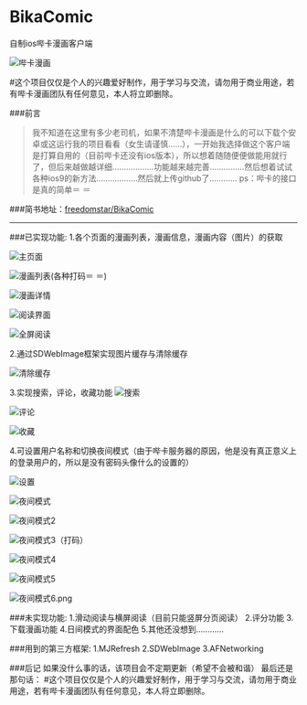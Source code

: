 # BikaComic
自制ios哔卡漫画客户端

![哔卡漫画](http://upload-images.jianshu.io/upload_images/1781300-58b389aea2ddb3d8.png?imageMogr2/auto-orient/strip%7CimageView2/2/w/1240)

#这个项目仅仅是个人的兴趣爱好制作，用于学习与交流，请勿用于商业用途，若有哔卡漫画团队有任何意见，本人将立即删除。

###前言
>我不知道在这里有多少老司机，如果不清楚哔卡漫画是什么的可以下载个安卓或这运行我的项目看看（女生请谨慎……），一开始我选择做这个客户端是打算自用的（目前哔卡还没有ios版本），所以想着随随便便做能用就行了，但后来越做越详细………………功能越来越完善……………然后想着试试各种ios9的新方法………………然后就上传github了…………
ps：哔卡的接口是真的简单＝ ＝

###简书地址：[freedomstar/BikaComic](http://www.jianshu.com/p/4f1a2e331a8b) 
***
###已实现功能:
1.各个页面的漫画列表，漫画信息，漫画内容（图片）的获取

![主页面](http://upload-images.jianshu.io/upload_images/1781300-df7ad53e23663b51.png?imageMogr2/auto-orient/strip%7CimageView2/2/w/1240)


![漫画列表(各种打码＝ ＝)](http://upload-images.jianshu.io/upload_images/1781300-0e779334d0e01adb.jpg?imageMogr2/auto-orient/strip%7CimageView2/2/w/1240)

![漫画详情](http://upload-images.jianshu.io/upload_images/1781300-28b03488fbdc7c9d.png?imageMogr2/auto-orient/strip%7CimageView2/2/w/1240)

![阅读界面](http://upload-images.jianshu.io/upload_images/1781300-cf7e8fab5ba5517c.png?imageMogr2/auto-orient/strip%7CimageView2/2/w/1240)


![全屏阅读](http://upload-images.jianshu.io/upload_images/1781300-99edffa35dff84b9.png?imageMogr2/auto-orient/strip%7CimageView2/2/w/1240)

2.通过SDWebImage框架实现图片缓存与清除缓存

![清除缓存](http://upload-images.jianshu.io/upload_images/1781300-c1a514b041a22d6c.png?imageMogr2/auto-orient/strip%7CimageView2/2/w/1240)

3.实现搜索，评论，收藏功能
![搜索](http://upload-images.jianshu.io/upload_images/1781300-6509cbd64e1377b6.png?imageMogr2/auto-orient/strip%7CimageView2/2/w/1240)


![评论](http://upload-images.jianshu.io/upload_images/1781300-df31e2ac532e5f9f.png?imageMogr2/auto-orient/strip%7CimageView2/2/w/1240)

![收藏](http://upload-images.jianshu.io/upload_images/1781300-5648a4c3a15948a3.png?imageMogr2/auto-orient/strip%7CimageView2/2/w/1240)

4.可设置用户名称和切换夜间模式（由于哔卡服务器的原因，他是没有真正意义上的登录用户的，所以是没有密码头像什么的设置的）


![设置](http://upload-images.jianshu.io/upload_images/1781300-2cf5e05758313299.png?imageMogr2/auto-orient/strip%7CimageView2/2/w/1240)


![夜间模式](http://upload-images.jianshu.io/upload_images/1781300-e8a547d6f72ede98.png?imageMogr2/auto-orient/strip%7CimageView2/2/w/1240)



![夜间模式2](http://upload-images.jianshu.io/upload_images/1781300-9f454a3b3c7d923b.png?imageMogr2/auto-orient/strip%7CimageView2/2/w/1240)


![夜间模式3（打码）](http://upload-images.jianshu.io/upload_images/1781300-917121793a9687ab.png?imageMogr2/auto-orient/strip%7CimageView2/2/w/1240)


![夜间模式4](http://upload-images.jianshu.io/upload_images/1781300-4a24d8ff4a836b09.png?imageMogr2/auto-orient/strip%7CimageView2/2/w/1240)



![夜间模式5](http://upload-images.jianshu.io/upload_images/1781300-0dcc292daaff8a13.png?imageMogr2/auto-orient/strip%7CimageView2/2/w/1240)


![夜间模式6.png](http://upload-images.jianshu.io/upload_images/1781300-3b79d82ed4996800.png?imageMogr2/auto-orient/strip%7CimageView2/2/w/1240)

###未实现功能:
1.滑动阅读与横屏阅读（目前只能竖屏分页阅读）
2.评分功能
3.下载漫画功能
4.日间模式的界面配色
5.其他还没想到…………

###用到的第三方框架:
1.MJRefresh
2.SDWebImage
3.AFNetworking

###后记
如果没什么事的话，该项目会不定期更新（希望不会被和谐）
最后还是那句话：
#这个项目仅仅是个人的兴趣爱好制作，用于学习与交流，请勿用于商业用途，若有哔卡漫画团队有任何意见，本人将立即删除。
